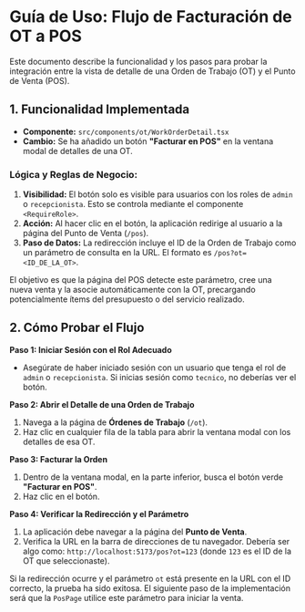# Guía de Uso: Flujo de Facturación de OT a POS

Este documento describe la funcionalidad y los pasos para probar la integración entre la vista de detalle de una Orden de Trabajo (OT) y el Punto de Venta (POS).

## 1. Funcionalidad Implementada

-   **Componente:** `src/components/ot/WorkOrderDetail.tsx`
-   **Cambio:** Se ha añadido un botón **"Facturar en POS"** en la ventana modal de detalles de una OT.

### Lógica y Reglas de Negocio:
1.  **Visibilidad:** El botón solo es visible para usuarios con los roles de `admin` o `recepcionista`. Esto se controla mediante el componente `<RequireRole>`.
2.  **Acción:** Al hacer clic en el botón, la aplicación redirige al usuario a la página del Punto de Venta (`/pos`).
3.  **Paso de Datos:** La redirección incluye el ID de la Orden de Trabajo como un parámetro de consulta en la URL. El formato es `/pos?ot=<ID_DE_LA_OT>`.

El objetivo es que la página del POS detecte este parámetro, cree una nueva venta y la asocie automáticamente con la OT, precargando potencialmente ítems del presupuesto o del servicio realizado.

## 2. Cómo Probar el Flujo

**Paso 1: Iniciar Sesión con el Rol Adecuado**
-   Asegúrate de haber iniciado sesión con un usuario que tenga el rol de `admin` o `recepcionista`. Si inicias sesión como `tecnico`, no deberías ver el botón.

**Paso 2: Abrir el Detalle de una Orden de Trabajo**
1.  Navega a la página de **Órdenes de Trabajo** (`/ot`).
2.  Haz clic en cualquier fila de la tabla para abrir la ventana modal con los detalles de esa OT.

**Paso 3: Facturar la Orden**
1.  Dentro de la ventana modal, en la parte inferior, busca el botón verde **"Facturar en POS"**.
2.  Haz clic en el botón.

**Paso 4: Verificar la Redirección y el Parámetro**
1.  La aplicación debe navegar a la página del **Punto de Venta**.
2.  Verifica la URL en la barra de direcciones de tu navegador. Debería ser algo como:
    `http://localhost:5173/pos?ot=123`
    (donde `123` es el ID de la OT que seleccionaste).

Si la redirección ocurre y el parámetro `ot` está presente en la URL con el ID correcto, la prueba ha sido exitosa. El siguiente paso de la implementación será que la `PosPage` utilice este parámetro para iniciar la venta.